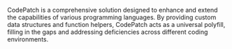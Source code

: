CodePatch is a comprehensive solution designed to enhance and extend the capabilities of various programming languages. By providing custom data structures and function helpers, CodePatch acts as a universal polyfill, filling in the gaps and addressing deficiencies across different coding environments.
